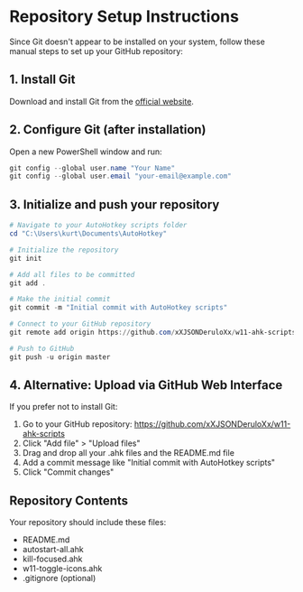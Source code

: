 # Repository Setup Instructions

Since Git doesn't appear to be installed on your system, follow these manual steps to set up your GitHub repository:

## 1. Install Git

Download and install Git from the [official website](https://git-scm.com/download/win).

## 2. Configure Git (after installation)

Open a new PowerShell window and run:

```powershell
git config --global user.name "Your Name"
git config --global user.email "your-email@example.com"
```

## 3. Initialize and push your repository

```powershell
# Navigate to your AutoHotkey scripts folder
cd "C:\Users\kurt\Documents\AutoHotkey"

# Initialize the repository
git init

# Add all files to be committed
git add .

# Make the initial commit
git commit -m "Initial commit with AutoHotkey scripts"

# Connect to your GitHub repository
git remote add origin https://github.com/xXJSONDeruloXx/w11-ahk-scripts.git

# Push to GitHub
git push -u origin master
```

## 4. Alternative: Upload via GitHub Web Interface

If you prefer not to install Git:

1. Go to your GitHub repository: https://github.com/xXJSONDeruloXx/w11-ahk-scripts
2. Click "Add file" > "Upload files"
3. Drag and drop all your .ahk files and the README.md file
4. Add a commit message like "Initial commit with AutoHotkey scripts"
5. Click "Commit changes"

## Repository Contents

Your repository should include these files:
- README.md
- autostart-all.ahk
- kill-focused.ahk
- w11-toggle-icons.ahk
- .gitignore (optional)
